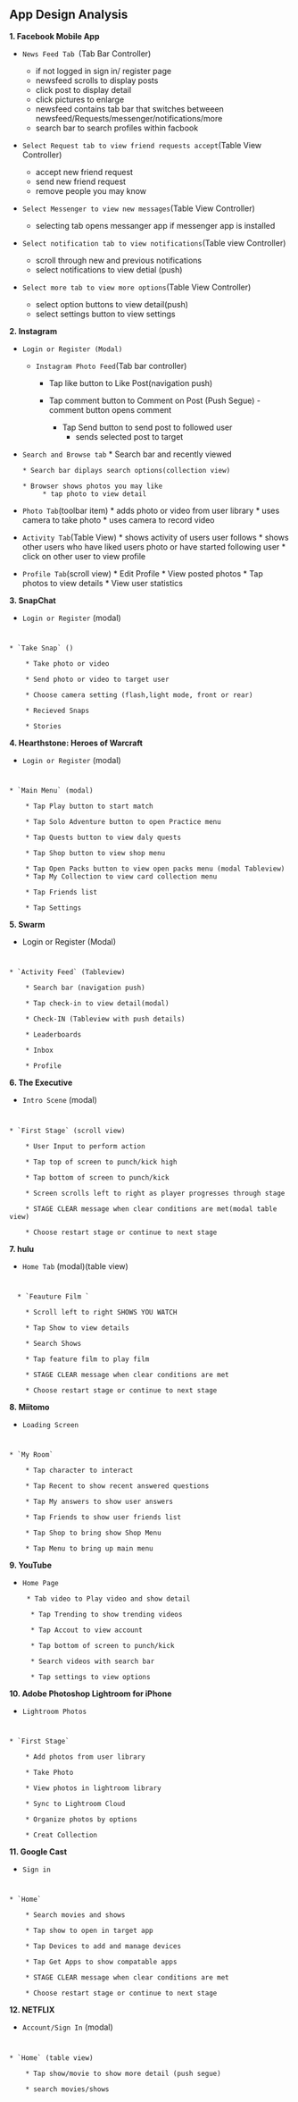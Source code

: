 ## App Design Analysis
**1. Facebook Mobile App**  

* `News Feed Tab
 `(Tab Bar Controller)
   	* if not logged in sign in/ register page
   	* newsfeed scrolls to display posts
   	* click post to display detail
   	* click pictures to enlarge
   	* newsfeed contains tab bar that switches betweeen 
      newsfeed/Requests/messenger/notifications/more
   * search bar to search profiles within facbook
      

* `Select Request tab to view friend requests accept`(Table View Controller)
	* accept new friend request 
	* send new friend request
	* remove people you may know
	

* `Select Messenger to view new messages`(Table View Controller)

	* selecting tab opens messanger app if messenger app is installed
* `Select notification tab to view notifications`(Table view Controller)
	* scroll through new and previous notifications
	* select notifications to view detial (push)

* `Select more tab to view more options`(Table View Controller)
	* select option buttons to view detail(push)
	* select settings button to view settings


	

**2. Instagram**


* `Login or Register (Modal)`

  * `Instagram Photo Feed`(Tab bar controller)

     * Tap like button to Like Post(navigation push)

	  * Tap comment button to Comment on Post (Push Segue)
		  	- comment button opens comment

		* Tap Send button to send post to followed user 
			- sends selected post to target 
 * `Search and Browse tab`
	   * Search bar and recently viewed 
	   
	   * Search bar diplays search options(collection view)
	   
	   * Browser shows photos you may like 
	   		* tap photo to view detail 
 * `Photo Tab`(toolbar item)
 		* adds photo or video from user library
 		* uses camera to take photo
 		* uses camera to record video 
 * `Activity Tab`(Table View)
 		* shows activity of users user follows
 		* shows other users who have liked users photo or have started following user
 		* click on other user to view profile
 * `Profile Tab`(scroll view)
 		* Edit Profile
 		* View posted photos
 		* Tap photos to view details
 		* View user statistics 		 
	   			 		

		
**3. SnapChat**

* `Login or Register` (modal)
#
	* `Take Snap` ()

		* Take photo or video 

		* Send photo or video to target user 

		* Choose camera setting (flash,light mode, front or rear) 

		* Recieved Snaps  

		* Stories 		

**4. Hearthstone: Heroes of Warcraft**

* `Login or Register` (modal)
#
	* `Main Menu` (modal)

		* Tap Play button to start match

		* Tap Solo Adventure button to open Practice menu 

		* Tap Quests button to view daly quests 

		* Tap Shop button to view shop menu 

		* Tap Open Packs button to view open packs menu (modal Tableview)
		* Tap My Collection to view card collection menu
		
		* Tap Friends list
		 
		* Tap Settings	

**5. Swarm**

* Login or Register (Modal)
#
	* `Activity Feed` (Tableview)

		* Search bar (navigation push)

		* Tap check-in to view detail(modal)

		* Check-IN (Tableview with push details)

		* Leaderboards 

		* Inbox

		* Profile 	
		
		
		
**6. The Executive**

* `Intro Scene` (modal)
#
	* `First Stage` (scroll view)

		* User Input to perform action

		* Tap top of screen to punch/kick high

		* Tap bottom of screen to punch/kick 
      
		* Screen scrolls left to right as player progresses through stage

		* STAGE CLEAR message when clear conditions are met(modal table view)

		* Choose restart stage or continue to next stage 	
		
		
**7. hulu**

* `Home Tab` (modal)(table view)
#
	  * `Feauture Film `

		* Scroll left to right SHOWS YOU WATCH
		
		* Tap Show to view details

		* Search Shows
      
		* Tap feature film to play film

		* STAGE CLEAR message when clear conditions are met

		* Choose restart stage or continue to next stage 

		
			
**8. Miitomo**

* `Loading Screen` 
#
	* `My Room` 

		* Tap character to interact 

		* Tap Recent to show recent answered questions

		* Tap My answers to show user answers 
      
		* Tap Friends to show user friends list

		* Tap Shop to bring show Shop Menu

		* Tap Menu to bring up main menu  	
				
		
		
		
**9. YouTube**

* `Home Page` 

	   * Tab video to Play video and show detail 

		* Tap Trending to show trending videos

		* Tap Accout to view account 

		* Tap bottom of screen to punch/kick 
      
		* Search videos with search bar

		* Tap settings to view options

		
		
**10. Adobe Photoshop Lightroom for iPhone**

* `Lightroom Photos` 
#
	* `First Stage` 

		* Add photos from user library

		* Take Photo

		* View photos in lightroom library
      
		* Sync to Lightroom Cloud

		* Organize photos by options

		* Creat Collection

		
			
**11. Google Cast**

* `Sign in` 
#
	* `Home` 

		* Search movies and shows

		* Tap show to open in target app

		* Tap Devices to add and manage devices 
      
		* Tap Get Apps to show compatable apps

		* STAGE CLEAR message when clear conditions are met

		* Choose restart stage or continue to next stage 

		
**12. NETFLIX**

* `Account/Sign In` (modal)
#
	* `Home` (table view)

		* Tap show/movie to show more detail (push segue)

		* search movies/shows

		
				